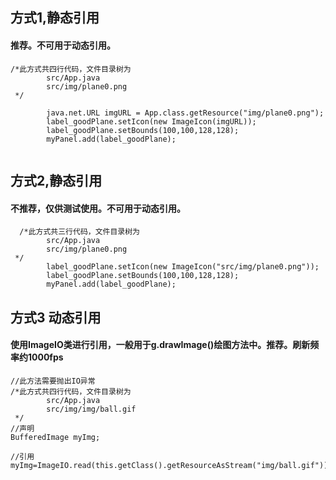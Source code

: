 ##  方式1,静态引用
#### 推荐。不可用于动态引用。
``` 
/*此方式共四行代码，文件目录树为
        src/App.java
        src/img/plane0.png
 */
        
        java.net.URL imgURL = App.class.getResource("img/plane0.png");
        label_goodPlane.setIcon(new ImageIcon(imgURL));
        label_goodPlane.setBounds(100,100,128,128);
        myPanel.add(label_goodPlane);
        
 ```
       
##  方式2,静态引用
####  不推荐，仅供测试使用。不可用于动态引用。
```  
  /*此方式共三行代码，文件目录树为
        src/App.java
        src/img/plane0.png
 */     
        label_goodPlane.setIcon(new ImageIcon("src/img/plane0.png"));
        label_goodPlane.setBounds(100,100,128,128);
        myPanel.add(label_goodPlane);
```
##  方式3 动态引用
#### 使用ImageIO类进行引用，一般用于g.drawImage()绘图方法中。推荐。刷新频率约1000fps
```
//此方法需要抛出IO异常
/*此方式共四行代码，文件目录树为
        src/App.java
        src/img/img/ball.gif
 */
//声明
BufferedImage myImg;

//引用
myImg=ImageIO.read(this.getClass().getResourceAsStream("img/ball.gif"));
```
